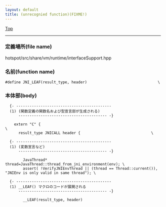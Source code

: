 ```yaml
---
layout: default
title: (unrecognied function)(FIXME!)
---
```

[Top](../index.html)

--- 
### 定義場所(file name)
hotspot/src/share/vm/runtime/interfaceSupport.hpp

### 名前(function name)
```
#define JNI_LEAF(result_type, header)                                \
```

### 本体部(body)
```
  {- -------------------------------------------
  (1) (関数定義の関数名および型宣言部が生成される)
      ---------------------------------------- -}

	extern "C" {                                                         \
	  result_type JNICALL header {                                \

  {- -------------------------------------------
  (1) (変数宣言など)
      ---------------------------------------- -}

	    JavaThread* thread=JavaThread::thread_from_jni_environment(env); \
	    assert( !VerifyJNIEnvThread || (thread == Thread::current()), "JNIEnv is only valid in same thread"); \

  {- -------------------------------------------
  (1) __LEAF() マクロのコードが展開される
      ---------------------------------------- -}

	    __LEAF(result_type, header)
	
```


